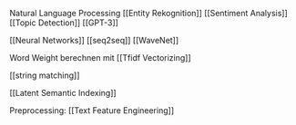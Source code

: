 Natural Language Processing
[[Entity Rekognition]]
[[Sentiment Analysis]]
[[Topic Detection]]
[[GPT-3]]

[[Neural Networks]]
[[seq2seq]]
[[WaveNet]]

Word Weight berechnen mit
[[Tfidf Vectorizing]]

[[string matching]]

[[Latent Semantic Indexing]]

Preprocessing:
[[Text Feature Engineering]]